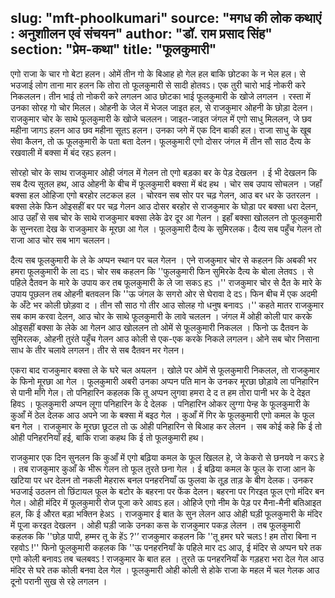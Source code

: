 slug: "mft-phoolkumari"
source: "मगध की लोक कथाएं : अनुशाीलन एवं संचयन"
author: "डॉ. राम प्रसाद सिंह"
section: "प्रेम-कथा"
title: "फूलकुमारी"
---
एगो राजा के चार गो बेटा हलन। ओमें तीन गो के बिआह हो गेल हल बाकि छोटका के न भेल हल। से भउजाई लोग ताना मार हलन कि तोरा तो फूलकुमारी से सादी होतवऽ। एक तुरी चारो भाई नोकरी करे निकललन। तीन भाई तो नोकरी करे लगलन आउ छोटका भाई फूलकुमारी के खोजे लगलन । रस्ता में उनका सोरह गो चोर मिलल। ओहनी के जेल में भेजल जाइत हल, से राजकुमार ओहनी के छोड़ा देलन। राजकुमार चोर के साथे फूलकुमारी के खोजे चललन। जाइत-जाइत जंगल में एगो साधु मिललन, जे छव महीना जागऽ हलन आउ छव महीना सूतऽ हलन। उनका जगे में एक दिन बाकी हल। राजा साधु के खूब सेवा कैलन, तो ऊ फूलकुमारी के पता बता देलन। फूलकुमारी एगो दोसर जंगल में तीन सौ साठ दैत्य के रखवाली में बक्सा में बंद रहऽ हलन।
 
सोरहो चोर के साथ राजकुमार ओही जंगल में गेलन तो एगो बड़का बर के पेड़ देखलन । ई भी देखलन कि सब दैत्य सूतल हथ, आउ ओहनी के बीच में फूलकुमारी बक्सा में बंद हथ । चोर सब उपाय सोचलन । जहाँ बक्सा हल ओहिजा एगो बरहोर लटकल हल । चोरवन सब सोर पर चढ़ गेलन, आउ बर धर के उतरलन । बक्सा लेके फिन ओइसहीं बर पर चढ़ गेलन आउ दोसर बरहोर से राजकुमार के घोड़ा पर बक्सा धरा देलन, आउ उहाँ से सब चोर के साथे राजकुमार बक्सा लेके ढेर दूर आ गेलन । इहाँ बक्सा खोललन तो फूलकुमारी के सुन्‍नरता देख के राजकुमार के मूरछा आ गेल । फूलकुमारी दैत्य के सुमिरलक। दैत्य सब पहुँच गेलन तो राजा आउ चोर सब भाग चललन। 

दैत्य सब फूलकुमारी के ले के अप्पन स्थान पर चल गेलन । एने राजकुमार चोर से कहलन कि अबकी भर हमरा फूलकुमारी के ला दऽ। चोर सब कहलन कि ''फुलकुमारी फिन सुमिरके दैत्य के बोला लेतवऽ । से पहिले दैतवन के मारे के उपाय कर तब फूलकुमारी के ले जा सकऽ हऽ ।'' राजकुमार चोर से दैत के मारे के उपाय पूछलन तब ओहनी बतवलन कि ''ऊ जंगल के सगरो ओर से घेरावा दे दऽ। फिन बीच में एक अदमी के अँटे भर कोली छोड़वा द । तीन सौ साठ गो तीर आउ सोलह गो धनुष बनावऽ ।'' कहते मातर राजकुमार सब काम करवा देलन, आउ चोर के साथे फूलकुमारी के लावे चललन । जंगल में ओही कोली पार करके ओइसहीं बक्सा के लेके आ गेलन आउ खोललन तो ओमें से फूलकुमारी निकलल । फिनो ऊ दैतवन के सुमिरलक, ओहनी तुरंते पहुँच गेलन आउ कोली से एक-एक करके निकले लगलन। ओने सब चोर निसाना साध के तीर चलावे लगलन। तीर से सब दैतवन मर गेलन। 

एकरा बाद राजकुमार बक्सा ले के घरे चल अयलन । खोले पर ओमें से फूलकुमारी निकलल, तो राजकुमार के फिनो मूरछा आ गेल । फूलकुमारी अबरी उनका अप्पन पति मान के उनकर मूरछा छोड़ावे ला पनिहारिन से पानी माँगे गेल। तो पनिहारिन कहलक कि तू अप्पन लुगवा हमरा दे द त हम तोरा पानी भर के दे देइत हिवऽ । फूलकुमारी अप्पन लूगा पनिहारिन के दे देलक । पनिहारिन ओकर लुग्गा पेन्ह के फूलकुमारी के कुआँ में ठेल देलक आउ अपने जा के बक्सा में बइठ गेल । कुआँ में गिर के फूलकुमारी एगो कमल के फूल बन गेल । राजकुमार के मूरछा छूटल तो ऊ ओही पनिहारिन से बिआह कर लेलन । सब कोई कहे कि ई तो ओही पनिहरनियाँ हई, बाकि राजा कहथ कि ई तो फूलकुमारी हथ। 

राजकुमार एक दिन सुनलन कि कुआँ में एगो बढ़िया कमल के फूल खिलल हे, जे केकरो से छनयवे न करऽ हे । तब राजकुमार कुआँ के भीरू गेलन तो फूल तुरते छना गेल । ई बढ़िया कमल के फूल के राजा आन के खटिया पर धर देलन तो नकली मेहरारू बनल पनहरनियाँ ऊ फुलवा के तूड़ ताड़ के बीग देलक। उनकर भउजाई उठलन तो छिंटायल फूल के बटोर के बहरना पर फेंक देलन। बहरना पर गिरइत फूल एगो मंदिर बन गेल। ओही मंदिर में फूलकुमारी रोज पूजा करे आवऽ हल। ओहिजे एगो नीम के पेड़ पर मैना-मैनी बतिआइत हल, कि ई औरत बड़ा भक्तिन हेअऽ । राजकुमार ई बात के सुन लेलन आउ ओही घड़ी फूलकुमारी के मंदिर में पूजा करइत देखलन । ओही घड़ी जाके उनका कस के राजकुमार पकड़ लेलन । तब फूलकुमारी कहलक कि ''छोड़ पापी, हम्मर तू के हेंऽ ?'’ राजकुमार कहलन कि ''तू हमर घरे चलऽ ! हम तोरा बिना न रहवोऽ !'' फिनो फूलकुमारी कहलक कि ''ऊ पनहरनियाँ के पहिले मार दऽ आउ, ई मंदिर से अप्पन घरे तक एगो कोली बनावऽ तब चलबवऽ ! राजकुमार के बात हल । तुरते ऊ पनहरनियाँ के गड़हरा भरा देल गेल आउ मंदिर से घरे तक कोली बनवा देल गेल । फूलकुमारी ओही कोली से होके राजा के महल में चल गेलक आउ दूनो परानी सुख से रहे लगलन । 